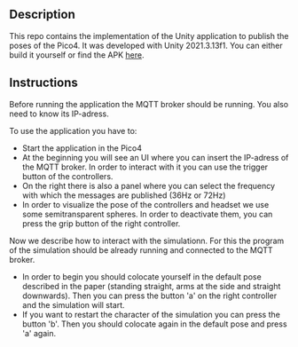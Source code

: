 ## Description

This repo contains the implementation of the Unity application to publish the poses of the Pico4. It was developed with Unity 2021.3.13f1. You can either build it yourself or find the APK [here](Build/PicoPoses.apk).

## Instructions


Before running the application the MQTT broker should be running. You also need to know its IP-adress.

To use the application you have to:
- Start the application in the Pico4
- At the beginning you will see an UI where you can insert the IP-adress of the MQTT broker. In order to interact with it you can use the trigger button of the controllers.
- On the right there is also a panel where you can select the frequency with which the messages are published (36Hz or 72Hz)
- In order to visualize the pose of the controllers and headset we use some semitransparent spheres. In order to deactivate them, you can press the grip button of the right controller.

Now we describe how to interact with the simulationn. For this the program of the simulation should be already running and connected to the MQTT broker.
- In order to begin you should colocate yourself in the default pose described in the paper (standing straight, arms at the side and straight downwards). Then you can press the button 'a' on the right controller and the simulation will start.
- If you want to restart the character of the simulation you can press the button 'b'. Then you should colocate again in the default pose and press 'a' again.


